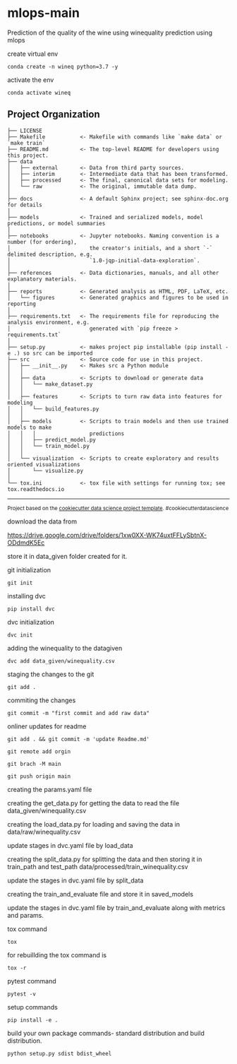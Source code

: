 mlops-main
==============================

Prediction of the quality of the wine using winequality prediction using mlops

create virtual env



    conda create -n wineq python=3.7 -y


activate the env



    conda activate wineq


Project Organization
------------

    ├── LICENSE
    ├── Makefile           <- Makefile with commands like `make data` or `make train`
    ├── README.md          <- The top-level README for developers using this project.
    ├── data
    │   ├── external       <- Data from third party sources.
    │   ├── interim        <- Intermediate data that has been transformed.
    │   ├── processed      <- The final, canonical data sets for modeling.
    │   └── raw            <- The original, immutable data dump.
    │
    ├── docs               <- A default Sphinx project; see sphinx-doc.org for details
    │
    ├── models             <- Trained and serialized models, model predictions, or model summaries
    │
    ├── notebooks          <- Jupyter notebooks. Naming convention is a number (for ordering),
    │                         the creator's initials, and a short `-` delimited description, e.g.
    │                         `1.0-jqp-initial-data-exploration`.
    │
    ├── references         <- Data dictionaries, manuals, and all other explanatory materials.
    │
    ├── reports            <- Generated analysis as HTML, PDF, LaTeX, etc.
    │   └── figures        <- Generated graphics and figures to be used in reporting
    │
    ├── requirements.txt   <- The requirements file for reproducing the analysis environment, e.g.
    │                         generated with `pip freeze > requirements.txt`
    │
    ├── setup.py           <- makes project pip installable (pip install -e .) so src can be imported
    ├── src                <- Source code for use in this project.
    │   ├── __init__.py    <- Makes src a Python module
    │   │
    │   ├── data           <- Scripts to download or generate data
    │   │   └── make_dataset.py
    │   │
    │   ├── features       <- Scripts to turn raw data into features for modeling
    │   │   └── build_features.py
    │   │
    │   ├── models         <- Scripts to train models and then use trained models to make
    │   │   │                 predictions
    │   │   ├── predict_model.py
    │   │   └── train_model.py
    │   │
    │   └── visualization  <- Scripts to create exploratory and results oriented visualizations
    │       └── visualize.py
    │
    └── tox.ini            <- tox file with settings for running tox; see tox.readthedocs.io


--------

<p><small>Project based on the <a target="_blank" href="https://drivendata.github.io/cookiecutter-data-science/">cookiecutter data science project template</a>. #cookiecutterdatascience</small></p>


download the data from

https://drive.google.com/drive/folders/1xw0XX-WK74uxtFFLySbtnX-ODdmdK5Ec

store it in data_given folder created for it.

git initialization

    git init
installing dvc


    pip install dvc

dvc initialization

    dvc init

adding the winequality to the datagiven

    dvc add data_given/winequality.csv

staging the changes to the git 

    git add .
 
commiting the changes

    git commit -m "first commit and add raw data"

onliner updates for readme

    git add . && git commit -m 'update Readme.md'

    git remote add orgin 

    git brach -M main

    git push origin main

creating the params.yaml file

creating the get_data.py for getting the data to read the file data_given/winequality.csv

creating the load_data.py for loading and saving the data in data/raw/winequality.csv

update stages in dvc.yaml file by load_data

creating the split_data.py for splitting the data and then storing it in train_path and test_path data/processed/train_winequality.csv

update the stages in dvc.yaml file by split_data

creating the train_and_evaluate file and store it in saved_models

update the stages in dvc.yaml file by train_and_evaluate along with metrics and params.

tox command

    tox

for rebuillding the tox command is

    tox -r

pytest command

    pytest -v

setup commands

    pip install -e .

build your own package commands- standard distribution and build distribution.

    python setup.py sdist bdist_wheel
